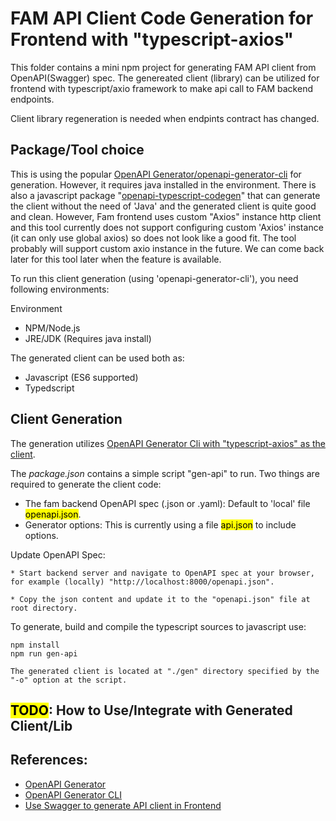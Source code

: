 # FAM API Client Code Generation for Frontend with "typescript-axios"

This folder contains a mini npm project for generating FAM API client from OpenAPI(Swagger) spec. The genereated client (library) can be utilized for frontend with typescript/axio framework to make api call to FAM backend endpoints.

Client library regeneration is needed when endpints contract has changed.

## Package/Tool choice
This is using the popular [OpenAPI Generator/openapi-generator-cli](https://openapi-generator.tech/docs/installation) for generation.
However, it requires java installed in the environment.
There is also a javascript package "[openapi-typescript-codegen](https://www.npmjs.com/package/openapi-typescript-codegen)" that can generate the client without the need of 'Java' and the generated client is quite good and clean. However, Fam frontend uses custom "Axios" instance http client and this tool currently does not support configuring custom 'Axios' instance (it can only use global axios) so does not look like a good fit. The tool probably will support custom axio instance in the future. We can come back later for this tool later when the feature is available.

To run this client generation (using 'openapi-generator-cli'), you need following environments:

Environment
* NPM/Node.js
* JRE/JDK (Requires java install)

The generated client can be used both as:
* Javascript (ES6 supported)
* Typedscript

## Client Generation

The generation utilizes [OpenAPI Generator Cli with "typescript-axios" as the client](https://openapi-generator.tech/docs/generators/typescript-axios).

The *package.json* contains a simple script "gen-api" to run.
Two things are required to generate the client code:
* The fam backend OpenAPI spec (.json or .yaml): Default to 'local' file <mark>openapi.json</mark>.
* Generator options: This is currently using a file <mark>api.json</mark> to include options.

Update OpenAPI Spec:
```
* Start backend server and navigate to OpenAPI spec at your browser, for example (locally) "http://localhost:8000/openapi.json".

* Copy the json content and update it to the "openapi.json" file at root directory.
```

To generate, build and compile the typescript sources to javascript use:
```
npm install
npm run gen-api

The generated client is located at "./gen" directory specified by the "-o" option at the script.
```

## <mark>TODO</mark>: How to Use/Integrate with Generated Client/Lib


## References:
* [OpenAPI Generator](https://openapi-generator.tech/docs/installation)
* [OpenAPI Generator CLI](https://www.npmjs.com/package/@openapitools/openapi-generator-cli)
* [Use Swagger to generate API client in Frontend](https://medium.com/@suraj.kc/use-swagger-to-generate-api-client-in-frontend-60b7d65abf31)